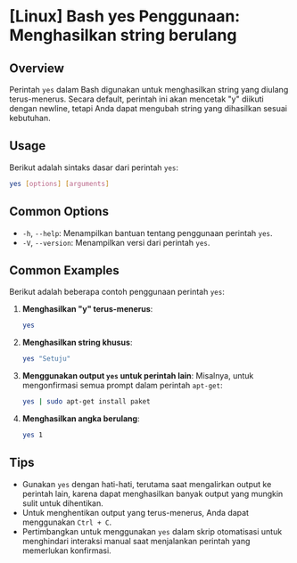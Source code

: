 # [Linux] Bash yes Penggunaan: Menghasilkan string berulang

## Overview
Perintah `yes` dalam Bash digunakan untuk menghasilkan string yang diulang terus-menerus. Secara default, perintah ini akan mencetak "y" diikuti dengan newline, tetapi Anda dapat mengubah string yang dihasilkan sesuai kebutuhan.

## Usage
Berikut adalah sintaks dasar dari perintah `yes`:

```bash
yes [options] [arguments]
```

## Common Options
- `-h`, `--help`: Menampilkan bantuan tentang penggunaan perintah `yes`.
- `-V`, `--version`: Menampilkan versi dari perintah `yes`.

## Common Examples
Berikut adalah beberapa contoh penggunaan perintah `yes`:

1. **Menghasilkan "y" terus-menerus**:
   ```bash
   yes
   ```

2. **Menghasilkan string khusus**:
   ```bash
   yes "Setuju"
   ```

3. **Menggunakan output `yes` untuk perintah lain**:
   Misalnya, untuk mengonfirmasi semua prompt dalam perintah `apt-get`:
   ```bash
   yes | sudo apt-get install paket
   ```

4. **Menghasilkan angka berulang**:
   ```bash
   yes 1
   ```

## Tips
- Gunakan `yes` dengan hati-hati, terutama saat mengalirkan output ke perintah lain, karena dapat menghasilkan banyak output yang mungkin sulit untuk dihentikan.
- Untuk menghentikan output yang terus-menerus, Anda dapat menggunakan `Ctrl + C`.
- Pertimbangkan untuk menggunakan `yes` dalam skrip otomatisasi untuk menghindari interaksi manual saat menjalankan perintah yang memerlukan konfirmasi.